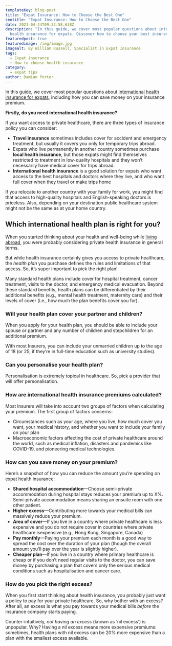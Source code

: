 ```yaml
---
templateKey: blog-post
title: "Expat Insurance: How to Choose the Best One"
seotitle: "Expat Insurance: How to Choose the Best One"
date: 2021-04-24T09:32:58.638Z
description: "In this guide, we cover most popular questions about international
  health insurance for expats. Discover how to choose your best insurance. "
featuredpost: true
featuredimage: /img/image.jpg
imagealt: By William Russell, Specialist in Expat Insurance
tags:
  - Expat insurance
  - How to choose health insurance
category:
  - expat tips
author: Damian Porter
---
```

In this guide, we cover most popular questions about [international health insurance for expats](< https://www.william-russell.com/the-expat-magazine/>), including how you can save money on your insurance premium.

**Firstly, do you need international health insurance?**

If you want access to private healthcare, there are three types of insurance policy you can consider:

* **Travel insurance** sometimes includes cover for accident and emergency treatment, but usually it covers you only for temporary trips abroad.
* Expats who live permanently in another country sometimes purchase **local health insurance**, but those expats might find themselves restricted to treatment in low-quality hospitals and they won’t necessarily have medical cover for trips abroad.
* **International health insurance** is a good solution for expats who want access to the best hospitals and doctors where they live, and who want full cover when they travel or make trips home

If you relocate to another country with your family for work, you might find that access to high-quality hospitals and English-speaking doctors is priceless. Also, depending on your destination public healthcare system might not be the same as at your home country.

## **Which international health plan is right for you?**

When you started thinking about your health and well-being while [living abroad](https://www.thexpatmagazine.com/blog/2019-10-03-a-new-expat-resource-for-global-citizens-living-abroad), you were probably considering private health insurance in general terms.

But while health insurance certainly gives you access to private healthcare, the *health plan* you purchase defines the rules and limitations of that access. So, it’s super important to pick the right plan!

Many standard health plans include cover for hospital treatment, cancer treatment, visits to the doctor, and emergency medical evacuation. Beyond these standard benefits, health plans can be differentiated by their additional benefits (e.g., mental health treatment, maternity care) and their levels of cover (i.e., how much the plan benefits cover you for).

### **Will your health plan cover your partner and children?**

When you apply for your health plan, you should be able to include your spouse or partner and any number of children and stepchildren for an additional premium.

With most Insurers, you can include your unmarried children up to the age of 18 (or 25, if they’re in full-time education such as university studies).

### **Can you personalise your health plan?**

Personalisation is extremely topical in healthcare. So, pick a provider that will offer personalisation.

### **How are international health insurance premiums calculated?**

Most Insurers will take into account two groups of factors when calculating your premium. The first group of factors concerns:

* Circumstances such as your age, where you live, how much cover you want, your medical history, and whether you want to include your family on your plan
* Macroeconomic factors affecting the cost of private healthcare around the world, such as medical inflation, disasters and pandemics like COVID-19, and pioneering medical technologies.

### **How can you save money on your premium?**

Here’s a snapshot of how you can reduce the amount you’re spending on expat health insurance:

* **Shared hospital accommodation**—Choose semi-private accommodation during hospital stays reduces your premium up to X%. Semi-private accommodation means sharing an ensuite room with one other patient.
* **Higher excess**—Contributing more towards your medical bills can massively reduce your premium.
* **Area of cover**—If you live in a country where private healthcare is less expensive and you do not require cover in countries where private healthcare *is*expensive (e.g., Hong Kong, Singapore, Canada)
* **Pay monthly**—Paying your premium each month is a good way to spread the cost over the duration of your plan (though the overall amount you’ll pay over the year is slightly higher).
* **Cheaper plan**—If you live in a country where primary healthcare is cheap or if you don’t need regular visits to the doctor, you can save money by purchasing a plan that covers only the serious medical conditions such as hospitalisation and cancer care.

### **How do you pick the right excess?**

When you first start thinking about health insurance, you probably just want a policy to pay for your private healthcare. So, why bother with an excess? After all, an excess is what you pay towards your medical bills *before* the insurance company starts paying.

Counter-intuitively, *not having an excess* (known as ‘nil excess’) is unpopular. Why? Having a nil excess means more expensive premiums: sometimes, health plans with nil excess can be 20% more expensive than a plan with the smallest excess available.